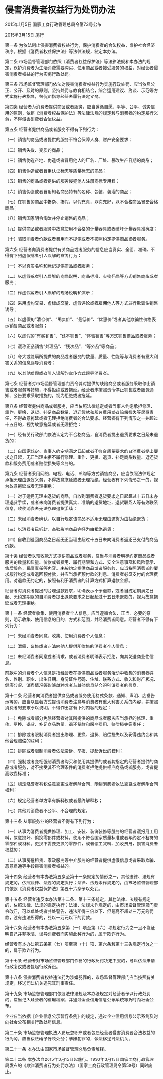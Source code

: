 # 侵害消费者权益行为处罚办法

2015年1月5日 国家工商行政管理总局令第73号公布

2015年3月15日 施行

<!-- INFO END -->

第一条 为依法制止侵害消费者权益行为，保护消费者的合法权益，维护社会经济秩序，根据《消费者权益保护法》等法律法规，制定本办法。

第二条 市场监督管理部门依照《消费者权益保护法》等法律法规和本办法的规定，保护消费者为生活消费需要购买、使用商品或者接受服务的权益，对经营者侵害消费者权益的行为实施行政处罚。

第三条 市场监督管理部门依法对侵害消费者权益行为实施行政处罚，应当依照公正、公开、及时的原则，坚持处罚与教育相结合，综合运用建议、约谈、示范等方式实施行政指导，督促和指导经营者履行法定义务。

第四条 经营者为消费者提供商品或者服务，应当遵循自愿、平等、公平、诚实信用的原则，依照《消费者权益保护法》等法律法规的规定和与消费者的约定履行义务，不得侵害消费者合法权益。

第五条 经营者提供商品或者服务不得有下列行为：

（一）销售的商品或者提供的服务不符合保障人身、财产安全要求；

（二）销售失效、变质的商品；

（三）销售伪造产地、伪造或者冒用他人的厂名、厂址、篡改生产日期的商品；

（四）销售伪造或者冒用认证标志等质量标志的商品；

（五）销售的商品或者提供的服务侵犯他人注册商标专用权；

（六）销售伪造或者冒用知名商品特有的名称、包装、装潢的商品；

（七）在销售的商品中掺杂、掺假，以假充真，以次充好，以不合格商品冒充合格商品；

（八）销售国家明令淘汰并停止销售的商品；

（九）提供商品或者服务中故意使用不合格的计量器具或者破坏计量器具准确度；

（十）骗取消费者价款或者费用而不提供或者不按照约定提供商品或者服务。

第六条 经营者向消费者提供有关商品或者服务的信息应当真实、全面、准确，不得有下列虚假或者引人误解的宣传行为：

（一）不以真实名称和标记提供商品或者服务；

（二）以虚假或者引人误解的商品说明、商品标准、实物样品等方式销售商品或者服务；

（三）作虚假或者引人误解的现场说明和演示；

（四）采用虚构交易、虚标成交量、虚假评论或者雇佣他人等方式进行欺骗性销售诱导；

（五）以虚假的“清仓价”、“甩卖价”、“最低价”、“优惠价”或者其他欺骗性价格表示销售商品或者服务；

（六）以虚假的“有奖销售”、“还本销售”、“体验销售”等方式销售商品或者服务；

（七）谎称正品销售“处理品”、“残次品”、“等外品”等商品；

（八）夸大或隐瞒所提供的商品或者服务的数量、质量、性能等与消费者有重大利害关系的信息误导消费者；

（九）以其他虚假或者引人误解的宣传方式误导消费者。

第七条 经营者对市场监督管理部门责令其对提供的缺陷商品或者服务采取停止销售或者服务等措施，不得拒绝或者拖延。经营者未按照责令停止销售或者服务通知、公告要求采取措施的，视为拒绝或者拖延。

第八条 经营者提供商品或者服务，应当依照法律规定或者当事人约定承担修理、重作、更换、退货、补足商品数量、退还货款和服务费用或者赔偿损失等民事责任，不得故意拖延或者无理拒绝消费者的合法要求。经营者有下列情形之一并超过十五日的，视为故意拖延或者无理拒绝：

（一）经有关行政部门依法认定为不合格商品，自消费者提出退货要求之日起未退货的；

（二）自国家规定、当事人约定期满之日起或者不符合质量要求的自消费者提出要求之日起，无正当理由拒不履行修理、重作、更换、退货、补足商品数量、退还货款和服务费用或者赔偿损失等义务的。

第九条 经营者采用网络、电视、电话、邮购等方式销售商品，应当依照法律规定承担无理由退货义务，不得故意拖延或者无理拒绝。经营者有下列情形之一的，视为故意拖延或者无理拒绝：

（一）对于适用无理由退货的商品，自收到消费者退货要求之日起超过十五日未办理退货手续，或者未向消费者提供真实、准确的退货地址、退货联系人等有效联系信息，致使消费者无法办理退货手续；

（二）未经消费者确认，以自行规定该商品不适用无理由退货为由拒绝退货；

（三）以消费者已拆封、查验影响商品完好为由拒绝退货；

（四）自收到退回商品之日起无正当理由超过十五日未向消费者返还已支付的商品价款。

第十条 经营者以预收款方式提供商品或者服务，应当与消费者明确约定商品或者服务的数量和质量、价款或者费用、履行期限和方式、安全注意事项和风险警示、售后服务、民事责任等内容。未按约定提供商品或者服务的，应当按照消费者的要求履行约定或者退回预付款，并应当承担预付款的利息、消费者必须支付的合理费用。对退款无约定的，按照有利于消费者的计算方式折算退款金额。

经营者对消费者提出的合理退款要求，明确表示不予退款，或者自约定期满之日起、无约定期限的自消费者提出退款要求之日起超过十五日未退款的，视为故意拖延或者无理拒绝。

第十一条 经营者收集、使用消费者个人信息，应当遵循合法、正当、必要的原则，明示收集、使用信息的目的、方式和范围，并经消费者同意。经营者不得有下列行为：

（一）未经消费者同意，收集、使用消费者个人信息；

（二）泄露、出售或者非法向他人提供所收集的消费者个人信息；

（三）未经消费者同意或者请求，或者消费者明确表示拒绝，向其发送商业性信息。

前款中的消费者个人信息是指经营者在提供商品或者服务活动中收集的消费者姓名、性别、职业、出生日期、身份证件号码、住址、联系方式、收入和财产状况、健康状况、消费情况等能够单独或者与其他信息结合识别消费者的信息。

第十二条 经营者向消费者提供商品或者服务使用格式条款、通知、声明、店堂告示等的，应当以显著方式提请消费者注意与消费者有重大利害关系的内容，并按照消费者的要求予以说明，不得作出含有下列内容的规定：

（一）免除或者部分免除经营者对其所提供的商品或者服务应当承担的修理、重作、更换、退货、补足商品数量、退还货款和服务费用、赔偿损失等责任；

（二）排除或者限制消费者提出修理、更换、退货、赔偿损失以及获得违约金和其他合理赔偿的权利；

（三）排除或者限制消费者依法投诉、举报、提起诉讼的权利；

（四）强制或者变相强制消费者购买和使用其提供的或者其指定的经营者提供的商品或者服务，对不接受其不合理条件的消费者拒绝提供相应商品或者服务，或者提高收费标准；

（五）规定经营者有权任意变更或者解除合同，限制消费者依法变更或者解除合同权利；

（六）规定经营者单方享有解释权或者最终解释权；

（七）其他对消费者不公平、不合理的规定。

第十三条 从事服务业的经营者不得有下列行为：

（一）从事为消费者提供修理、加工、安装、装饰装修等服务的经营者谎报用工用料，故意损坏、偷换零部件或材料，使用不符合国家质量标准或者与约定不相符的零部件或材料，更换不需要更换的零部件，或者偷工减料、加收费用，损害消费者权益的；

（二）从事房屋租赁、家政服务等中介服务的经营者提供虚假信息或者采取欺骗、恶意串通等手段损害消费者权益的。

第十四条 经营者有本办法第五条至第十一条规定的情形之一，其他法律、法规有规定的，依照法律、法规的规定执行；法律、法规未作规定的，由市场监督管理部门依照《消费者权益保护法》第五十六条予以处罚。

第十五条 经营者违反本办法第十二条、第十三条规定，其他法律、法规有规定的，依照法律、法规的规定执行；法律、法规未作规定的，由市场监督管理部门责令改正，可以单处或者并处警告，违法所得三倍以下、但最高不超过三万元的罚款，没有违法所得的，处以一万元以下的罚款。

第十六条 经营者有本办法第五条第（一）项至第（六）项规定行为之一且不能证明自己并非欺骗、误导消费者而实施此种行为的，属于欺诈行为。

经营者有本办法第五条第（七）项至第（十）项、第六条和第十三条规定行为之一的，属于欺诈行为。

第十七条 经营者对市场监督管理部门作出的行政处罚决定不服的，可以依法申请行政复议或者提起行政诉讼。

第十八条 侵害消费者权益违法行为涉嫌犯罪的，市场监督管理部门应当按照有关规定，移送司法机关追究其刑事责任。

第十九条 市场监督管理部门依照法律法规及本办法规定对经营者予以行政处罚的，应当记入经营者的信用档案，并通过企业信用信息公示系统等及时向社会公布。

企业应当依据《企业信息公示暂行条例》的规定，通过企业信用信息公示系统及时向社会公布相关行政处罚信息。

第二十条 市场监督管理执法人员玩忽职守或者包庇经营者侵害消费者合法权益的行为的，应当依法给予行政处分；涉嫌犯罪的，依法移送司法机关。

第二十一条 本办法由国家市场监督管理总局负责解释。

第二十二条 本办法自2015年3月15日起施行。1996年3月15日国家工商行政管理局发布的《欺诈消费者行为处罚办法》（国家工商行政管理局令第50号）同时废止。